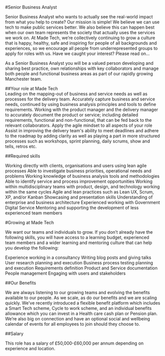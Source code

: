 #Senior Business Analyst

Senior Business Analyst who wants to actually see the real-world impact from what you help to create? Our mission is simple! We believe we can use tech to make public services better. We also believe this can happen best when our own team represents the society that actually uses the services we work on. At Made Tech, we’re collectively continuing to grow a culture that is happy, healthy, safe and inspiring for people of all backgrounds and experiences, so we encourage all people from underrepresented groups to apply for roles with us. Have we caught your interest? Please read on…
 
As a Senior Business Analyst you will be a valued person developing and sharing best practice, own relationships with key collaborators and manage both people and functional business areas as part of our rapidly growing Manchester team.

##Your role at Made Tech  
Leading on the mapping-out of business and service needs as well as processes for the delivery team.
Accurately capture business and service needs, continued by using business analysis principles and tools to define requirements.
Working with the product manager and the delivery manager to accurately document the product or service; including detailed requirements, functional and non-functional, that can be fed back to the relevant collaborators.
Apply the agile mindset to all aspects of your role
Assist in improving the delivery team's ability to meet deadlines and adhere to the roadmap by adding clarity as well as playing a part in more structured processes such as workshops, sprint planning, daily scrums, show and tells, retros etc. 

##Required skills

Working directly with clients, organisations and users using lean agile processes
Able to investigate business priorities, operational needs and problems
Working knowledge of business analysis tools and methodologies
Able to identify service and process improvement opportunities
Working within multidisciplinary teams with product, design, and technology working within the same cycles
Agile and lean practices such as Lean UX, Scrum, XP, and/or Kanban
Showcasing and presentation skills
Understanding of enterprise and business architecture
Experienced working with Government Digital Service
Mentoring and supporting the development of less experienced team members

#Growing at Made Tech

We want our teams and individuals to grow. If you don’t already have the following skills, you will have access to a learning budget, experienced team members and a wider learning and mentoring culture that can help you develop the following: 

Experience working in a consultancy
Writing blog posts and giving talks
User research planning and execution
Business process testing planning and execution
Requirements definition
Product and Service documentation
People management
Engaging with users and stakeholders


##Our Benefits

We are always listening to our growing teams and evolving the benefits available to our people.  As we scale, as do our benefits and we are scaling quickly. We've recently introduced a flexible benefit platform which includes a Smart Tech scheme, Cycle to work scheme, and an individual benefits allowance which you can invest in a Health care cash plan or Pension plan. We’re also big on connection and have an optional social and wellbeing calendar of events for all employees to join should they choose to. 

##Salary

This role has a salary of £50,000-£60,000 per annum depending on experience and location. 
